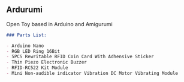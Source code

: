## Ardurumi

Open Toy based in Arduino and Amigurumi

```markdown
### Parts List:

- Arduino Nano
- RGB LED Ring 16Bit
- 5PCS Rewritable RFID Coin Card With Adhensive Sticker
- Thin Piezo Electronic Buzzer
- RFID-RC522 Kit Module
- Mini Non-audible indicator Vibration DC Motor Vibrating Module






```


